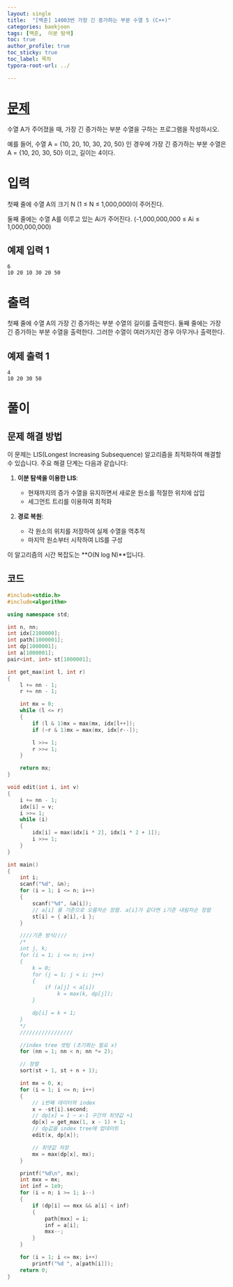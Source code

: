 ```yaml
---
layout: single
title:  "[백준] 14003번 가장 긴 증가하는 부분 수열 5 (C++)"
categories: baekjoon
tags: [백준,  이분 탐색]
toc: true
author_profile: true
toc_sticky: true
toc_label: 목차
typora-root-url: ../

---
```


# [문제](https://www.acmicpc.net/problem/14003)

수열 A가 주어졌을 때, 가장 긴 증가하는 부분 수열을 구하는 프로그램을 작성하시오.

예를 들어, 수열 A = {10, 20, 10, 30, 20, 50} 인 경우에 가장 긴 증가하는 부분 수열은 A = {10, 20, 30, 50} 이고, 길이는 4이다.

# 입력

첫째 줄에 수열 A의 크기 N (1 ≤ N ≤ 1,000,000)이 주어진다.

둘째 줄에는 수열 A를 이루고 있는 Ai가 주어진다. (-1,000,000,000 ≤ Ai ≤ 1,000,000,000)

## 예제 입력 1
```
6
10 20 10 30 20 50
```

# 출력

첫째 줄에 수열 A의 가장 긴 증가하는 부분 수열의 길이를 출력한다.
둘째 줄에는 가장 긴 증가하는 부분 수열을 출력한다.
그러한 수열이 여러가지인 경우 아무거나 출력한다.

## 예제 출력 1
```
4
10 20 30 50
```

# 풀이

## 문제 해결 방법

이 문제는 LIS(Longest Increasing Subsequence) 알고리즘을 최적화하여 해결할 수 있습니다. 주요 해결 단계는 다음과 같습니다:

1. **이분 탐색을 이용한 LIS**:
   - 현재까지의 증가 수열을 유지하면서 새로운 원소를 적절한 위치에 삽입
   - 세그먼트 트리를 이용하여 최적화

2. **경로 복원**:
   - 각 원소의 위치를 저장하여 실제 수열을 역추적
   - 마지막 원소부터 시작하여 LIS를 구성

이 알고리즘의 시간 복잡도는 **O(N log N)**입니다.

## 코드

```c++
#include<stdio.h>
#include<algorithm>

using namespace std;

int n, nn;
int idx[2100000];
int path[1000001];
int dp[1000001];
int a[1000001];
pair<int, int> st[1000001];

int get_max(int l, int r)
{
    l += nn - 1;
    r += nn - 1;

    int mx = 0;
    while (l <= r)
    {
        if (l & 1)mx = max(mx, idx[l++]);
        if (~r & 1)mx = max(mx, idx[r--]);

        l >>= 1;
        r >>= 1;
    }

    return mx;
}

void edit(int i, int v)
{
    i += nn - 1;
    idx[i] = v;
    i >>= 1;
    while (i)
    {
        idx[i] = max(idx[i * 2], idx[i * 2 + 1]);
        i >>= 1;
    }
}

int main()
{
    int i;
    scanf("%d", &n);
    for (i = 1; i <= n; i++)
    {
        scanf("%d", &a[i]);
        // a[i] 를 기준으로 오름차순 정렬. a[i]가 같다면 i기준 내림차순 정렬
        st[i] = { a[i],-i };
    }

    ////기존 방식////
    /*
    int j, k;
    for (i = 1; i <= n; i++)
    { 
        k = 0;
        for (j = 1; j < i; j++)
        {
            if (a[j] < a[i])
                k = max(k, dp[j]);
        }

        dp[i] = k + 1;
    }
    */ 
    /////////////////

    //index tree 셋팅 (초기화는 필요 x)
    for (nn = 1; nn < n; nn *= 2);

    // 정렬
    sort(st + 1, st + n + 1);

    int mx = 0, x;
    for (i = 1; i <= n; i++)
    {
        // i번째 데이터의 index
        x = -st[i].second;
        // dp[x] = 1 ~ x-1 구간의 최댓값 +1
        dp[x] = get_max(1, x - 1) + 1;
        // dp값을 index tree에 업데이트
        edit(x, dp[x]);

        // 최댓값 저장
        mx = max(dp[x], mx);
    }

    printf("%d\n", mx);
    int mxx = mx;
    int inf = 1e9;
    for (i = n; i >= 1; i--)
    {
        if (dp[i] == mxx && a[i] < inf)
        {
            path[mxx] = i;
            inf = a[i];
            mxx--;
        }
    }

    for (i = 1; i <= mx; i++)
        printf("%d ", a[path[i]]);
    return 0;
}
```
